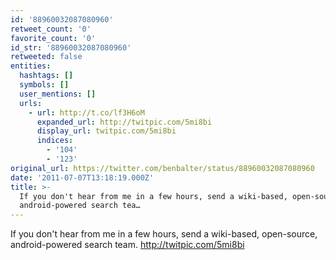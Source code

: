 ```yaml
---
id: '88960032087080960'
retweet_count: '0'
favorite_count: '0'
id_str: '88960032087080960'
retweeted: false
entities:
  hashtags: []
  symbols: []
  user_mentions: []
  urls:
    - url: http://t.co/lf3H6oM
      expanded_url: http://twitpic.com/5mi8bi
      display_url: twitpic.com/5mi8bi
      indices:
        - '104'
        - '123'
original_url: https://twitter.com/benbalter/status/88960032087080960
date: '2011-07-07T13:18:19.000Z'
title: >-
  If you don't hear from me in a few hours, send a wiki-based, open-source,
  android-powered search tea…
---
```


If you don't hear from me in a few hours, send a wiki-based, open-source, android-powered search team.  http://twitpic.com/5mi8bi